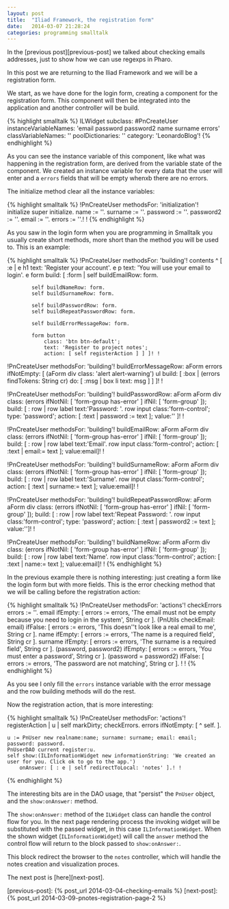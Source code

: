```yaml
---
layout: post
title:  "Iliad Framework, the registration form"
date:   2014-03-07 21:28:24
categories: programming smalltalk
---
```


In the [previous post][previous-post] we talked about checking emails
addresses, just to show how we can use regexps in Pharo.

In this post we are returning to the Iliad Framework and we will be a
registration form.

We start, as we have done for the login form, creating a component for
the registration form. This component will then be integrated into the
application and another controller will be build.

{% highlight smalltalk %}
ILWidget subclass: #PnCreateUser
	instanceVariableNames: 'email password password2 name surname errors'
	classVariableNames: ''
	poolDictionaries: ''
	category: 'LeonardoBlog'!
{% endhighlight %}

As you can see the instance variable of this component, like what was
happening in the registration form, are derived from the variable
state of the component. We created an instance variable for every data
that the user will enter and a `errors` fields that will be empty whenxb
there are no errors.

The initialize method clear all the instance variables:

{% highlight smalltalk %}
!PnCreateUser methodsFor: 'initialization'!
initialize
	super initialize.
	name := ''.
	surname := ''.
	password := ''.
	password2 := ''.
	email := ''.
	errors := ''.! !
{% endhighlight %}

As you saw in the login form when you are programming in Smalltalk you
usually create short methods, more short than the method you will be
used to. This is an example:


{% highlight smalltalk %}
!PnCreateUser methodsFor: 'building'!
contents
	^ [ :e | 
	e h1 text: 'Register your account'.
	e p
		text:
			'You will use your email to login'.
	e form
		build: [ :form | 
			self buildEmailRow: form.
			
			self buildNameRow: form.
			self buildSurnameRow: form.
			
			self buildPasswordRow: form.
			self buildRepeatPasswordRow: form.
			
			self buildErrorMessageRow: form.
			
			form button
				class: 'btn btn-default';
				text: 'Register to project notes';
				action: [ self registerAction ] ] ]! !

!PnCreateUser methodsFor: 'building'!
buildErrorMessageRow: aForm
	errors
		ifNotEmpty: [ (aForm div class: 'alert alert-warning') ul
		build: [ :box | (errors findTokens: String cr) do: [ :msg | box li text: msg ] ] ]! !

!PnCreateUser methodsFor: 'building'!
buildPasswordRow: aForm
	aForm div class: (errors ifNotNil: [ 'form-group has-error' ] ifNil:  [ 'form-group' ]);
			build: [ : row | 
				row label text:'Password: '.
				row input class:'form-control';  type: 'password'; action: [ :text | password := text ]; value:'' ]! !

!PnCreateUser methodsFor: 'building'!
buildEmailRow: aForm
	aForm div class: (errors ifNotNil: [ 'form-group has-error' ] ifNil:  [ 'form-group' ]);
			build: [ : row | 
				row label text:'Email'.
				row input class:'form-control'; action: [ :text | email:= text ]; value:email]! !

!PnCreateUser methodsFor: 'building'!
buildSurnameRow: aForm
	aForm div class: (errors ifNotNil: [ 'form-group has-error' ] ifNil:  [ 'form-group' ]);
			build: [ : row | 
				row label text:'Surname'.
				row input class:'form-control'; action: [ :text | surname:= text ]; value:email]! !

!PnCreateUser methodsFor: 'building'!
buildRepeatPasswordRow: aForm
	aForm div class: (errors ifNotNil: [ 'form-group has-error' ] ifNil:  [ 'form-group' ]);
			build: [ : row | 
				row label text:'Repeat Password: '.
				row input class:'form-control'; type: 'password'; action: [ :text | password2 := text ]; value:'']! !

!PnCreateUser methodsFor: 'building'!
buildNameRow: aForm
	aForm div class: (errors ifNotNil: [ 'form-group has-error' ] ifNil:  [ 'form-group' ]);
			build: [ : row | 
				row label text:'Name'.
				row input class:'form-control'; action: [ :text | name:= text ]; value:email]! !
{% endhighlight %}

In the previous example there is nothing interesting: just creating a
form like the login form but with more fields. This is the error
checking method that we will be calling before the registration action:

{% highlight smalltalk %}
!PnCreateUser methodsFor: 'actions'!
checkErrors
	errors := ''.
	email ifEmpty: [ errors := errors, 'The email must not be empty because you need to login in the system', String cr ].
	(PnUtils checkEmail: email) ifFalse: [ errors := errors, 'This doesn''t look like a real email to me', String cr ].
	name ifEmpty: [ errors := errors, 'The name is a required field', String cr ].
	surname ifEmpty: [ errors := errors, 'The surname is a required field', String cr ].
	(password, password2) ifEmpty: [ errors := errors, 'You must enter a password', String cr ].
	(password = password2) ifFalse: [ errors := errors, 'The password are not matching', String cr ].
	! !
{% endhighlight %}

As you see I only fill the `errors` instance variable with the error
message and the row building methods will do the rest.

Now the registration action, that is more interesting:

{% highlight smalltalk %}
!PnCreateUser methodsFor: 'actions'!
registerAction
	| u |
	self markDirty; checkErrors.
	errors ifNotEmpty: [ ^ self. ].
	
	u := PnUser new realname:name; surname: surname; email: email; password: password.
	PnUserDAO current register:u.
	self show:(ILInformationWidget new informationString: 'We created an user for you. Click ok to go to the app.') 
		onAnswer: [ : e | self redirectToLocal: 'notes' ].! !
{% endhighlight %}

The interesting bits are in the DAO usage, that "persist" the `PnUser`
object, and the `show:onAnswer:` method.

The `show:onAnswer:` method of the `ILWidget` class can handle the
control flow for you. In the next page rendering process the invoking
widget will be substituted with the passed widget, in this case
`ILInformationWidget`. When the shown widget (`ILInformationWidget`)
will call the `answer` method the control flow will return to the
block passed to `show:onAnswer:`.

This block redirect the browser to the `notes` controller, which will
handle the notes creation and visualization proces.

The next post is [here][next-post].

[previous-post]: {% post_url 2014-03-04-checking-emails %}
[next-post]: {% post_url 2014-03-09-pnotes-registration-page-2 %}
